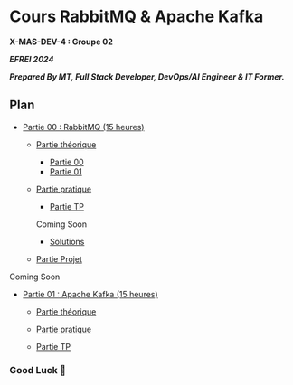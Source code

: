 # Cours RabbitMQ & Apache Kafka

**X-MAS-DEV-4 : Groupe 02**

***EFREI 2024***

***Prepared By MT, Full Stack Developer, DevOps/AI Engineer & IT Former.***

## Plan

- [Partie 00 : RabbitMQ (15 heures)](./00_RabbitMQ_LESSONS/)
  
  - [Partie théorique](./00_RabbitMQ_LESSONS/PARTIE_THEORIQUE/)

    - [Partie 00](./00_RabbitMQ_LESSONS/PARTIE_THEORIQUE/PARTIE_00.md)
    - [Partie 01](./00_RabbitMQ_LESSONS/PARTIE_THEORIQUE/PARTIE_01.md)

  - [Partie pratique](./00_RabbitMQ_LESSONS/PARTIE_PRATIQUE/) 

    - [Partie TP](./00_RabbitMQ_LESSONS/PARTIE_PRATIQUE/TP.md)  
    
    Coming Soon

      - [Solutions](./00_RabbitMQ_LESSONS/PARTIE_PRATIQUE/SOLUTIONS/)

  - [Partie Projet](./00_RabbitMQ_LESSONS/PARTIE_PROJET/PROJECT.md)

Coming Soon 

- [Partie 01 : Apache Kafka (15 heures)](./01_KAFKA_LESSONS/)

  - [Partie théorique](./01_KAFKA_LESSONS/PARTIE_THEORIQUE/README.md)
    
  - [Partie pratique](./01_KAFKA_LESSONS/PARTIE_PRATIQUE/README.md) 
  
  - [Partie TP](./01_KAFKA_LESSONS/PARTIE_PRATIQUE/TP/README.md)


### **Good Luck 🙂**
